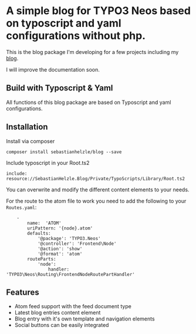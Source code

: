 # A simple blog for TYPO3 Neos based on typoscript and yaml configurations without php.

This is the blog package I'm developing for a few projects including my [blog](http://www.mind-the-seb.de).

I will improve the documentation soon.

## Build with Typoscript & Yaml

All functions of this blog package are based on Typoscript and yaml configurations.

## Installation

Install via composer

`composer install sebastianhelzle/blog --save`

Include typoscript in your Root.ts2

`include: resource://SebastianHelzle.Blog/Private/TypoScripts/Library/Root.ts2`

You can overwrite and modify the different content elements to your needs.

For the route to the atom file to work you need to add the following to your `Routes.yaml`:

		-
			name:  'ATOM'
			uriPattern: '{node}.atom'
			defaults:
				'@package': 'TYPO3.Neos'
				'@controller': 'Frontend\Node'
				'@action': 'show'
				'@format': 'atom'
			routeParts:
				'node':
					handler: 'TYPO3\Neos\Routing\FrontendNodeRoutePartHandler'

## Features

* Atom feed support with the feed document type
* Latest blog entries content element
* Blog entry with it's own template and navigation elements
* Social buttons can be easily integrated
